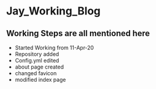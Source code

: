 # Jay_Working_Blog

## Working Steps are all mentioned here

* Started Working from 11-Apr-20
* Repository added
* Config.yml edited
* about page created
* changed favicon
* modified index page
